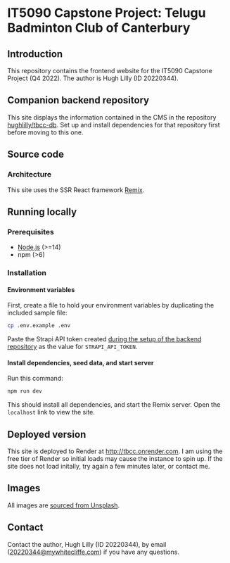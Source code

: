 # IT5090 Capstone Project: Telugu Badminton Club of Canterbury

## Introduction

This repository contains the frontend website for the IT5090 Capstone Project (Q4 2022). The author is Hugh Lilly (ID 20220344).

## Companion backend repository

This site displays the information contained in the CMS in the repository [hughlilly/tbcc-db](https://github.com/hughlilly/tbcc-db). Set up and install dependencies for that repository first before moving to this one.

## Source code

### Architecture

This site uses the SSR React framework [Remix](https://github.com/remix-run/remix).

## Running locally

### Prerequisites

- [Node.js](https://nodejs.org/en/) (>=14)
- npm (>6)

### Installation

#### Environment variables

First, create a file to hold your environment variables by duplicating the included sample file:

```bash
cp .env.example .env
```

Paste the Strapi API token created [during the setup of the backend repository](https://github.com/hughlilly/tbcc-db#frontend-remix-site) as the value for `STRAPI_API_TOKEN`.

#### Install dependencies, seed data, and start server

Run this command:

```bash
npm run dev
```

This should install all dependencies, and start the Remix server. Open the `localhost` link to view the site.

## Deployed version

This site is deployed to Render at <http://tbcc.onrender.com>. I am using the free tier of Render so initial loads may cause the instance to spin up. If the site does not load initally, try again a few minutes later, or contact me.

## Images

All images are [sourced from Unsplash](https://unsplash.com/collections/OzIboe0O1MQ/it5090).

## Contact

Contact the author, Hugh Lilly (ID 20220344), by email (20220344@mywhitecliffe.com) if you have any questions.
